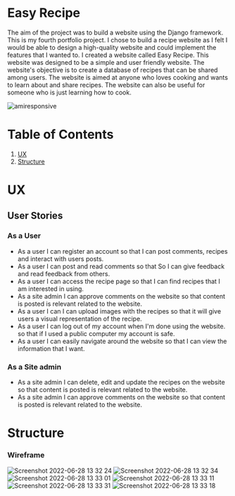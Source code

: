 # Easy Recipe

The aim of the project was to build a website using the Django framework. This is my fourth portfolio project. I chose to build a recipe website as I felt I would be able to design a high-quality website and could implement the features that I wanted to. I created a website called Easy Recipe. This website was designed to be a simple and user friendly website. The website's objective is to create a database of recipes that can be shared among users. The website is aimed at anyone who loves cooking and wants to learn about and share recipes. The website can also be useful for someone who is just learning how to cook.&nbsp;

![amiresponsive](https://user-images.githubusercontent.com/91072896/176175582-3c050314-42f4-4145-b0dc-b92506eacc34.png)


# Table of Contents
1. [UX](#id-ux)
1. [Structure](#id-structure)



# UX<div id='id-ux'>
## User Stories

### As a User 

* As a user I can register an account so that I can post comments, recipes and interact with users posts. 
* As a user I can post and read comments so that So I can give feedback and read feedback from others. 
* As a user I can access the recipe page so that I can find recipes that I am interested in using. 
* As a site admin I can approve comments on the website so that content is posted is relevant related to the website.                                                         									
* As a user I can I can upload images with the recipes so that it will give users a visual representation of the 
recipe. 
* As a user I can log out of my account when I'm done using the website. so that if I used a public computer my account is safe. 
* As a user I can easily navigate around the website so that I can view the information that I want. 

### As a Site admin

* As a site admin I can delete, edit and update the recipes on the website so that content is posted is relevant related to the website. 
* As a site admin I can approve comments on the website so that content is posted is relevant related to the website. 

# Structure<div id='id-structure'>

### Wireframe

![Screenshot 2022-06-28 13 32 24](https://user-images.githubusercontent.com/91072896/176179862-bd053d41-5468-4798-a442-8f3e70aa9b7b.png)
![Screenshot 2022-06-28 13 32 34](https://user-images.githubusercontent.com/91072896/176179861-84dd805a-7de7-4aff-b78a-1a57b6718b62.png)
![Screenshot 2022-06-28 13 33 01](https://user-images.githubusercontent.com/91072896/176179857-1b7a4fa1-45fa-4818-9e41-76d3a05577ac.png)
![Screenshot 2022-06-28 13 33 11](https://user-images.githubusercontent.com/91072896/176179850-f2b2313f-f069-4086-a6e0-cdfcb3a3b951.png)
![Screenshot 2022-06-28 13 33 31](https://user-images.githubusercontent.com/91072896/176179841-c1d4918d-13d9-4e27-b39c-8458644fb1d2.png)
![Screenshot 2022-06-28 13 33 18](https://user-images.githubusercontent.com/91072896/176179849-87a2ad60-fd35-4a12-994f-0f283c3ce4f2.png)
